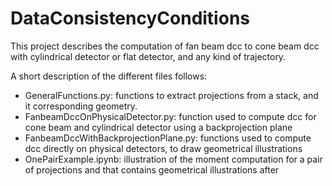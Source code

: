 # DataConsistencyConditions

This project describes the computation of fan beam dcc to cone beam dcc with cylindrical detector or flat detector, and any kind of trajectory. 

A short description of the different files follows:
  - GeneralFunctions.py: functions to extract projections from a stack, and it corresponding geometry.
  - FanbeamDccOnPhysicalDetector.py: function used to compute dcc for cone beam and cylindrical detector using a backprojection plane
  - FanbeamDccWithBackprojectionPlane.py: functions used to compute dcc directly on physical detectors, to draw geometrical illustrations
  - OnePairExample.ipynb: illustration of the moment computation for a pair of projections and that contains geometrical illustrations after
